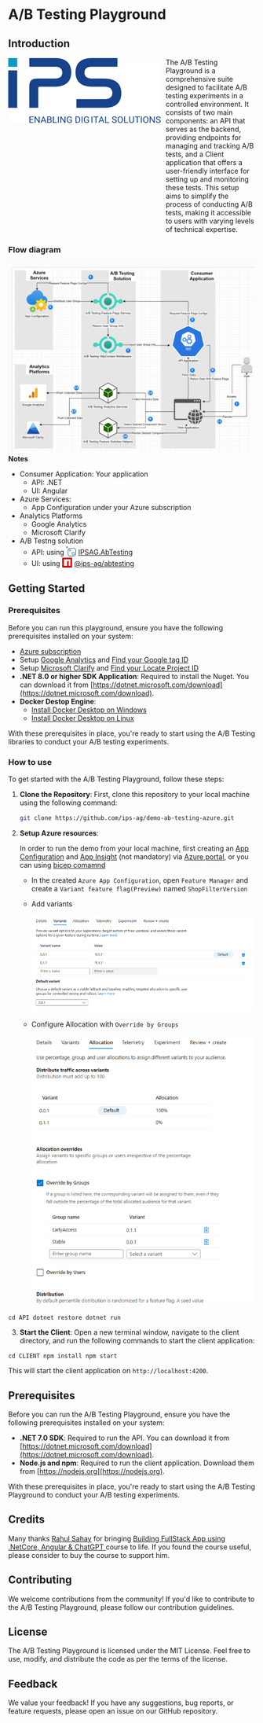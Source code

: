 # A/B Testing Playground
## Introduction
<div style="display: flex;">
  <div >
  <a href="https://www.ips-ag.com">
      <img src="../docs/images/ips-ag.svg" alt="IPS AG" style="max-width: 100%;">
    </a>
  </div>
  <div style="flex: 1; padding-left: 10px;">
    The A/B Testing Playground is a comprehensive suite designed to facilitate A/B testing experiments in a controlled environment. It consists of two main components: an API that serves as the backend, providing endpoints for managing and tracking A/B tests, and a Client application that offers a user-friendly interface for setting up and monitoring these tests. This setup aims to simplify the process of conducting A/B tests, making it accessible to users with varying levels of technical expertise.
  </div>
</div>

### Flow diagram
![alt text](../docs/diagrams/architecture-diagram.PNG)
**Notes**

- Consumer Application: Your application
  - API: .NET
  - UI: Angular
- Azure Services:
  - App Configuration under your Azure subscription
- Analytics Platforms
  - Google Analytics
  - Microsoft Clarify
- A/B Testng solution
  - API: using ![logo](../docs/images/nuget.svg)[IPSAG.AbTesting][nuget_package]
  - UI: using ![logo](../docs/images/npm.png)[@ips-ag/abtesting][npm_package]

## Getting Started

### Prerequisites

Before you can run this playground, ensure you have the following prerequisites installed on your system:

- [Azure subscription][azure_sub]
- Setup [Google Analytics][google_analytics] and [Find your Google tag ID][google_tag_id]
- Setup [Microsoft Clarify][ms_clarify] and [Find your Locate Project ID][clarify_id]
- **.NET 8.0 or higher SDK Application**: Required to install the Nuget. You can download it from [https://dotnet.microsoft.com/download](https://dotnet.microsoft.com/download).
- **Docker Destop Engine**:
  - [Install Docker Desktop on Windows][docker_window]
  - [Install Docker Desktop on Linux][docker_linux]

With these prerequisites in place, you're ready to start using the A/B Testing libraries to conduct your A/B testing experiments.

### How to use

To get started with the A/B Testing Playground, follow these steps:

1. **Clone the Repository**: First, clone this repository to your local machine using the following command:

   ```bash
   git clone https://github.com/ips-ag/demo-ab-testing-azure.git
   ```

2. **Setup Azure resources**:

   In order to run the demo from your local machine, first creating an [App Configuration][app_config_docs] and [App Insight][app_insights_docs] (not mandatory) via [Azure portal](https://portal.azure.com/), or you can using [bicep comamnd](../bicep/README.md)
   - In the created `Azure App Configuration`, open `Feature Manager` and create a `Variant feature flag(Preview)` named `ShopFilterVersion`
   - Add variants

      ![alt text](../docs/images/feature-flag-variant.png)
   - Configure Allocation with `Override by Groups`

      ![alt text](../docs/images/feature-flag-allocation.png)

```
cd API dotnet restore dotnet run
```

3. **Start the Client**: Open a new terminal window, navigate to the client directory, and run the following commands to start the client application:

```
cd CLIENT npm install npm start
```

This will start the client application on `http://localhost:4200`.

## Prerequisites

Before you can run the A/B Testing Playground, ensure you have the following prerequisites installed on your system:

- **.NET 7.0 SDK**: Required to run the API. You can download it from [https://dotnet.microsoft.com/download](https://dotnet.microsoft.com/download).
- **Node.js and npm**: Required to run the client application. Download them from [https://nodejs.org](https://nodejs.org).

With these prerequisites in place, you're ready to start using the A/B Testing Playground to conduct your A/B testing experiments.

## Credits

Many thanks [Rahul Sahay](https://www.udemy.com/user/rahulsahay-2/) for bringing [Building FullStack App using .NetCore, Angular & ChatGPT
](https://www.udemy.com/course/building-fullstack-app-using-netcore-angular-chatgpt/#instructor-1) course to life. If you found the course useful, please consider to buy the course to support him.

## Contributing

We welcome contributions from the community! If you'd like to contribute to the A/B Testing Playground, please follow our contribution guidelines.

## License

The A/B Testing Playground is licensed under the MIT License. Feel free to use, modify, and distribute the code as per the terms of the license.

## Feedback

We value your feedback! If you have any suggestions, bug reports, or feature requests, please open an issue on our GitHub repository.

<!-- LINKS -->

[nuget_source]: https://github.com/ips-ag/demo-ab-testing-azure/tree/main/packages/Nuget/IPSAG.AbTesting
[npm_source]: https://github.com/ips-ag/demo-ab-testing-azure/tree/main/packages/npm/abtesting
[playground_source]: https://github.com/ips-ag/demo-ab-testing-azure/tree/main/playground
[source_readme]: https://github.com/ips-ag/demo-ab-testing-azure/tree/main/packages/Nuget/IPSAG.AbTesting/README.md
[npm_readme]: https://github.com/ips-ag/demo-ab-testing-azure/tree/main/packages/npm/abtesting/README.md
[playground_readme]: https://github.com/ips-ag/demo-ab-testing-azure/tree/main/playground/README.md
[nuget_package]: https://www.nuget.org/packages/IPSAG.AbTesting/
[nuget]: https://www.nuget.org/
[npm_package]: https://www.npmjs.com/package/@ips-ag/abtesting
[playground]: https://github.com/ips-ag/demo-ab-testing-azure/tree/main/playground
[azure_sub]: https://azure.microsoft.com/free/dotnet/
[app_config_docs]: https://learn.microsoft.com/en-us/azure/azure-app-configuration/overview
[app_config_create_portal]: https://learn.microsoft.com/en-us/azure/azure-app-configuration/quickstart-azure-app-configuration-create?tabs=azure-portal
[app_config_create_cli]: https://learn.microsoft.com/en-us/azure/azure-app-configuration/quickstart-azure-app-configuration-create?tabs=azure-cli
[app_insights_docs]: https://learn.microsoft.com/en-us/azure/azure-monitor/app/app-insights-overview
[license]: https://github.com/ips-ag/demo-ab-testing-azure/blob/main/LICENSE
[google_analytics]: https://support.google.com/analytics/answer/9304153?hl=en&ref_topic=14088998&sjid=6531891111814199507-EU
[google_tag_id]: (https://support.google.com/analytics/answer/9539598?hl=en)
[ms_clarify]: https://learn.microsoft.com/en-us/clarity/setup-and-installation/clarity-setup
[clarify_id]: https://learn.microsoft.com/en-us/clarity/third-party-integrations/abtasty-integration#step-1
[docker_window]: https://docs.docker.com/desktop/install/windows-install/
[docker_linux]: https://docs.docker.com/desktop/install/linux-install/
[bicep_tools]: https://learn.microsoft.com/en-us/azure/azure-resource-manager/bicep/install
[create_acr]: https://learn.microsoft.com/en-us/azure/aks/cluster-container-registry-integration?tabs=azure-cli#create-a-new-acr

<style>
    img[alt=logo] { width: 20px; top: 3px; position: relative; margin-right: 5px;}
    .intro{
      
    }
</style>
